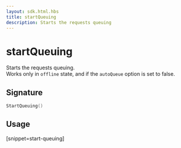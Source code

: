 ```yaml
---
layout: sdk.html.hbs
title: startQueuing
description: Starts the requests queuing
---
```


# startQueuing

Starts the requests queuing.  
Works only in `offline` state, and if the `autoQueue` option is set to false.

## Signature

```go
StartQueuing()
```

## Usage

[snippet=start-queuing]
